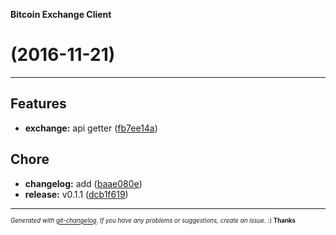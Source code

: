 __Bitcoin Exchange Client__

#   (2016-11-21)



---

## Features

- **exchange:** api getter
  ([fb7ee14a](https://github.com/blockchain/bitcoin-exchange-client/commit/fb7ee14a91a14e964876e21781838a63b785e6f6))


## Chore

- **changelog:** add
  ([baae080e](https://github.com/blockchain/bitcoin-exchange-client/commit/baae080e032fce2e4d90d75a51afa25a1f7f572d))
- **release:** v0.1.1
  ([dcb1f619](https://github.com/blockchain/bitcoin-exchange-client/commit/dcb1f619b3c31c46154d1214177e7ad3107d3089))



---
<sub><sup>*Generated with [git-changelog](https://github.com/rafinskipg/git-changelog). If you have any problems or suggestions, create an issue.* :) **Thanks** </sub></sup>
